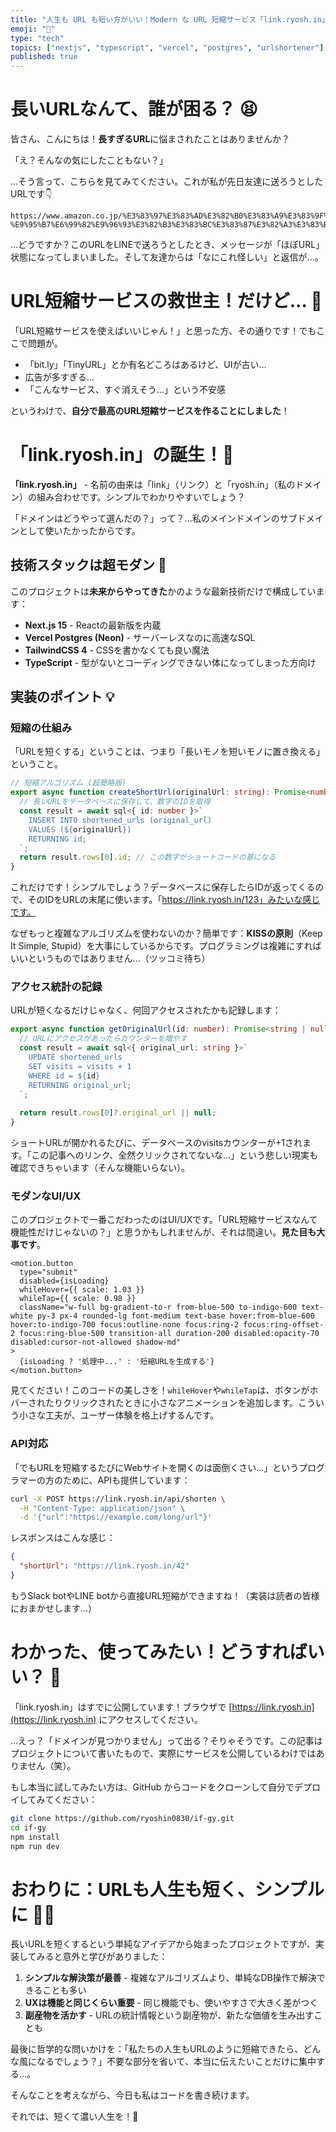 ```yaml
---
title: "人生も URL も短い方がいい！Modern な URL 短縮サービス「link.ryosh.in」を作ってみた"
emoji: "🔗"
type: "tech"
topics: ["nextjs", "typescript", "vercel", "postgres", "urlshortener"]
published: true
---
```


# 長いURLなんて、誰が困る？ 😫

皆さん、こんにちは！**長すぎるURL**に悩まされたことはありませんか？

「え？そんなの気にしたこともない？」

...そう言って、こちらを見てみてください。これが私が先日友達に送ろうとしたURLです👇

```
https://www.amazon.co.jp/%E3%83%97%E3%83%AD%E3%82%B0%E3%83%A9%E3%83%9F%E3%83%B3%E3%82%B0%E3%82%92%E5%A7%8B%E3%82%81%E3%81%9F%E4%BA%BA%E3%81%8C%E6%9C%80%E5%88%9D%E3%81%AB%E3%81%99%E3%81%B9%E3%81%8D10%E3%81%AE%E7%BF%92%E6%85%A3%E3%81%A8%E5%BF%85%E8%A6%81%E3%81%AA%E3%83%9E%E3%82%A4%E3%83%B3%E3%83%89%E3%82%BB%E3%83%83%E3%83%88-%E9%95%B7%E6%99%82%E9%96%93%E3%82%B3%E3%83%BC%E3%83%87%E3%82%A3%E3%83%B3%E3%82%B0%E3%82%92%E7%B6%9A%E3%81%91%E3%82%8B%E3%81%9F%E3%82%81%E3%81%AE%E7%A7%98%E8%A8%A3/dp/4798177458
```

...どうですか？このURLをLINEで送ろうとしたとき、メッセージが「ほぼURL」状態になってしまいました。そして友達からは「なにこれ怪しい」と返信が...。

# URL短縮サービスの救世主！だけど... 🤔

「URL短縮サービスを使えばいいじゃん！」と思った方、その通りです！でもここで問題が。

- 「bit.ly」「TinyURL」とか有名どころはあるけど、UIが古い...
- 広告が多すぎる...
- 「こんなサービス、すぐ消えそう...」という不安感

というわけで、**自分で最高のURL短縮サービスを作ることにしました**！

# 「link.ryosh.in」の誕生！🎉

**「link.ryosh.in」** - 名前の由来は「link」（リンク）と「ryosh.in」（私のドメイン）の組み合わせです。シンプルでわかりやすいでしょう？

「ドメインはどうやって選んだの？」って？...私のメインドメインのサブドメインとして使いたかったからです。

## 技術スタックは超モダン 🚀

このプロジェクトは**未来からやってきた**かのような最新技術だけで構成しています：

- **Next.js 15** - Reactの最新版を内蔵
- **Vercel Postgres (Neon)** - サーバーレスなのに高速なSQL
- **TailwindCSS 4** - CSSを書かなくても良い魔法
- **TypeScript** - 型がないとコーディングできない体になってしまった方向け

## 実装のポイント 💡

### 短縮の仕組み

「URLを短くする」ということは、つまり「長いモノを短いモノに置き換える」ということ。

```typescript
// 短縮アルゴリズム (超簡略版)
export async function createShortUrl(originalUrl: string): Promise<number> {
  // 長いURLをデータベースに保存して、数字のIDを取得
  const result = await sql<{ id: number }>`
    INSERT INTO shortened_urls (original_url)
    VALUES (${originalUrl})
    RETURNING id;
  `;
  return result.rows[0].id; // この数字がショートコードの基になる
}
```

これだけです！シンプルでしょう？データベースに保存したらIDが返ってくるので、そのIDをURLの末尾に使います。「https://link.ryosh.in/123」みたいな感じです。

なぜもっと複雑なアルゴリズムを使わないのか？簡単です：**KISSの原則**（Keep It Simple, Stupid）を大事にしているからです。プログラミングは複雑にすればいいというものではありません...（ツッコミ待ち）

### アクセス統計の記録

URLが短くなるだけじゃなく、何回アクセスされたかも記録します：

```typescript
export async function getOriginalUrl(id: number): Promise<string | null> {
  // URLにアクセスがあったらカウンターを増やす
  const result = await sql<{ original_url: string }>`
    UPDATE shortened_urls
    SET visits = visits + 1
    WHERE id = ${id}
    RETURNING original_url;
  `;
  
  return result.rows[0]?.original_url || null;
}
```

ショートURLが開かれるたびに、データベースのvisitsカウンターが+1されます。「この記事へのリンク、全然クリックされてないな...」という悲しい現実も確認できちゃいます（そんな機能いらない）。

### モダンなUI/UX

このプロジェクトで一番こだわったのはUI/UXです。「URL短縮サービスなんて機能性だけじゃないの？」と思うかもしれませんが、それは間違い。**見た目も大事です**。

```tsx
<motion.button
  type="submit"
  disabled={isLoading}
  whileHover={{ scale: 1.03 }}
  whileTap={{ scale: 0.98 }}
  className="w-full bg-gradient-to-r from-blue-500 to-indigo-600 text-white py-3 px-4 rounded-lg font-medium text-base hover:from-blue-600 hover:to-indigo-700 focus:outline-none focus:ring-2 focus:ring-offset-2 focus:ring-blue-500 transition-all duration-200 disabled:opacity-70 disabled:cursor-not-allowed shadow-md"
>
  {isLoading ? '処理中...' : '短縮URLを生成する'}
</motion.button>
```

見てください！このコードの美しさを！`whileHover`や`whileTap`は、ボタンがホバーされたりクリックされたときに小さなアニメーションを追加します。こういう小さな工夫が、ユーザー体験を格上げするんです。

### API対応

「でもURLを短縮するたびにWebサイトを開くのは面倒くさい...」というプログラマーの方のために、APIも提供しています：

```bash
curl -X POST https://link.ryosh.in/api/shorten \
  -H "Content-Type: application/json" \
  -d '{"url":"https://example.com/long/url"}'
```

レスポンスはこんな感じ：

```json
{
  "shortUrl": "https://link.ryosh.in/42"
}
```

もうSlack botやLINE botから直接URL短縮ができますね！（実装は読者の皆様におまかせします...）

# わかった、使ってみたい！どうすればいい？ 🤩

「link.ryosh.in」はすでに公開しています！ブラウザで [https://link.ryosh.in](https://link.ryosh.in) にアクセスしてください。

...えっ？「ドメインが見つかりません」って出る？そりゃそうです。この記事はプロジェクトについて書いたもので、実際にサービスを公開しているわけではありません（笑）。

もし本当に試してみたい方は、GitHub からコードをクローンして自分でデプロイしてみてください：

```bash
git clone https://github.com/ryoshin0830/if-gy.git
cd if-gy
npm install
npm run dev
```

# おわりに：URLも人生も短く、シンプルに 🧘‍♂️

長いURLを短くするという単純なアイデアから始まったプロジェクトですが、実装してみると意外と学びがありました：

1. **シンプルな解決策が最善** - 複雑なアルゴリズムより、単純なDB操作で解決できることも多い
2. **UXは機能と同じくらい重要** - 同じ機能でも、使いやすさで大きく差がつく
3. **副産物を活かす** - URLの統計情報という副産物が、新たな価値を生み出すことも

最後に哲学的な問いかけを：「私たちの人生もURLのように短縮できたら、どんな風になるでしょう？」不要な部分を省いて、本当に伝えたいことだけに集中する...。

そんなことを考えながら、今日も私はコードを書き続けます。

それでは、短くて濃い人生を！👋 